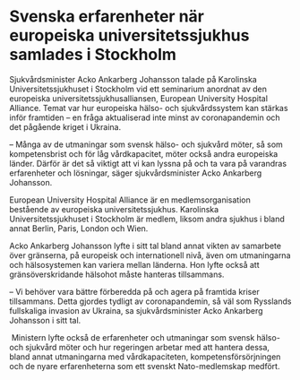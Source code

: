# Svenska erfarenheter när europeiska universitetssjukhus samlades i Stockholm

Sjukvårdsminister Acko Ankarberg Johansson talade på Karolinska Universitetssjukhuset i Stockholm vid ett seminarium anordnat av den europeiska universitetssjukhusalliansen, European University Hospital Alliance. Temat var hur europeiska hälso\- och sjukvårdssystem kan stärkas inför framtiden – en fråga aktualiserad inte minst av coronapandemin och det pågående kriget i Ukraina.


– Många av de utmaningar som svensk hälso\- och sjukvård möter, så som kompetensbrist och för låg vårdkapacitet, möter också andra europeiska länder. Därför är det så viktigt att vi kan lyssna på och ta vara på varandras erfarenheter och lösningar, säger sjukvårdsminister Acko Ankarberg Johansson.

European University Hospital Alliance är en medlemsorganisation bestående av europeiska universitetssjukhus. Karolinska Universitetssjukhuset i Stockholm är medlem, liksom andra sjukhus i bland annat Berlin, Paris, London och Wien.

Acko Ankarberg Johansson lyfte i sitt tal bland annat vikten av samarbete över gränserna, på europeisk och internationell nivå, även om utmaningarna och hälsosystemen kan variera mellan länderna. Hon lyfte också att gränsöverskridande hälsohot måste hanteras tillsammans.

– Vi behöver vara bättre förberedda på och agera på framtida kriser tillsammans. Detta gjordes tydligt av coronapandemin, så väl som Rysslands fullskaliga invasion av Ukraina, sa sjukvårdsminister Acko Ankarberg Johansson i sitt tal.

 Ministern lyfte också de erfarenheter och utmaningar som svensk hälso\- och sjukvård möter och hur regeringen arbetar med att hantera dessa, bland annat utmaningarna med vårdkapaciteten, kompetensförsörjningen och de nyare erfarenheterna som ett svenskt Nato\-medlemskap medfört.
